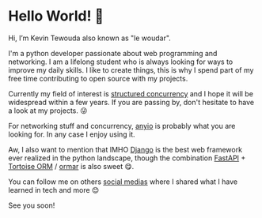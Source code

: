 # Hello World! 👋

Hi, I’m Kevin Tewouda also known as "le woudar".

I'm a python developer passionate about web programming and networking. I am a lifelong student who is always looking for ways to improve my daily skills.
I like to create things, this is why I spend part of my free time contributing to open source with my projects.

Currently my field of interest is [structured concurrency](https://vorpus.org/blog/notes-on-structured-concurrency-or-go-statement-considered-harmful/)
and I hope it will be widespread within a few years. If you are passing by, don't hesitate to have a look at my projects. 😜

For networking stuff and concurrency, [anyio](https://github.com/agronholm/anyio) is probably what you are looking for. In any case I enjoy using it.

Aw, I also want to mention that IMHO [Django](https://github.com/django/django) is the best web framework ever realized in the python landscape, though the combination [FastAPI](https://github.com/tiangolo/fastapi) + [Tortoise ORM](https://github.com/tortoise/tortoise-orm) / [ormar](https://collerek.github.io/ormar/) is also sweet 😋.

You can follow me on others [social medias](https://linktr.ee/le_woudar) where I shared what I have learned in tech and more 😊

See you soon!

